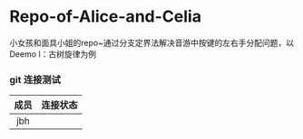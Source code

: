 # Repo-of-Alice-and-Celia
小女孩和面具小姐的repo~通过分支定界法解决音游中按键的左右手分配问题，以Deemo I：古树旋律为例

### git 连接测试

|成员|连接状态|
|:--:|:--:|
|jbh||
